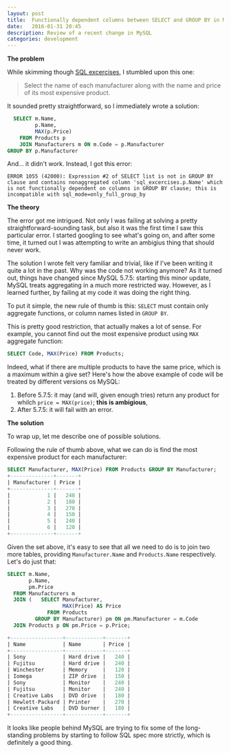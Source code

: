 ```yaml
---
layout: post
title:  Functionally dependent columns between SELECT and GROUP BY in MySQL
date:   2016-01-31 20:45
description: Review of a recent change in MySQL
categories: development
---
```


**The problem**

While skimming though [SQL excercises][1], I stumbled upon this one:

> Select the name of each manufacturer along with the name and price of its most expensive product.

It sounded pretty straightforward, so I immediately wrote a solution:

```sql
  SELECT m.Name,
         p.Name,
         MAX(p.Price)
    FROM Products p
    JOIN Manufacturers m ON m.Code = p.Manufacturer
GROUP BY p.Manufacturer
```

And... it didn't work. Instead, I got this error:

```
ERROR 1055 (42000): Expression #2 of SELECT list is not in GROUP BY clause and contains nonaggregated column 'sql_excercises.p.Name' which is not functionally dependent on columns in GROUP BY clause; this is incompatible with sql_mode=only_full_group_by
```

**The theory**

The error got me intrigued. Not only I was failing at solving a pretty straightforward-sounding task, but also it was the first time I saw this particular error. I started googling to see what's going on, and after some time, it turned out I was attempting to write an ambigius thing that should never work.

The solution I wrote felt very familiar and trivial, like if I've been writing it quite a lot in the past. Why was the code not working anymore? As it turned out, things have changed since MySQL 5.7.5: starting this minor update, MySQL treats aggregating in a much more restricted way. However, as I learned further, by failing at my code it was doing the right thing.

To put it simple, the new rule of thumb is this: `SELECT` must contain only aggregate functions, or column names listed in `GROUP BY`.

This is pretty good restriction, that actually makes a lot of sense. For example, you cannot find out the most expensive product using `MAX` aggregate function:

```sql
SELECT Code, MAX(Price) FROM Products;
```

Indeed, what if there are multiple products to have the same price, which is a maximum within a give set? Here's how the above example of code will be treated by different versions os MySQL:

1. Before 5.7.5: it may (and will, given enough tries) return any product for whilch `price = MAX(price)`; **this is ambigious**,
2. After 5.7.5: it will fail with an error.

**The solution**

To wrap up, let me describe one of possible solutions.

Following the rule of thumb above, what we can do is find the most expensive product for each manufacturer:

```sql
SELECT Manufacturer, MAX(Price) FROM Products GROUP BY Manufacturer;
+--------------+-------+
| Manufacturer | Price |
+--------------+-------+
|            1 |   240 |
|            2 |   180 |
|            3 |   270 |
|            4 |   150 |
|            5 |   240 |
|            6 |   120 |
+--------------+-------+
```

Given the set above, it's easy to see that all we need to do is to join two more tables, providing `Manufacturer.Name` and `Products.Name` respectively. Let's do just that:

```sql
SELECT m.Name,
       p.Name,
       pm.Price
  FROM Manufacturers m
  JOIN (   SELECT Manufacturer,
                  MAX(Price) AS Price
             FROM Products
         GROUP BY Manufacturer) pm ON pm.Manufacturer = m.Code
  JOIN Products p ON pm.Price = p.Price;

+-----------------+------------+-------+
| Name            | Name       | Price |
+-----------------+------------+-------+
| Sony            | Hard drive |   240 |
| Fujitsu         | Hard drive |   240 |
| Winchester      | Memory     |   120 |
| Iomega          | ZIP drive  |   150 |
| Sony            | Monitor    |   240 |
| Fujitsu         | Monitor    |   240 |
| Creative Labs   | DVD drive  |   180 |
| Hewlett-Packard | Printer    |   270 |
| Creative Labs   | DVD burner |   180 |
+-----------------+------------+-------+
```

It looks like people behind MySQL are trying to fix some of the long-standing problems by starting to follow SQL spec more strictly, which is definitely a good thing.

[1]: https://en.wikibooks.org/wiki/SQL_Exercises/The_computer_store
